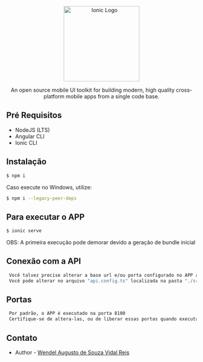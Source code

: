 <p align="center">
  <a href="https://ionicframework.com/" target="blank"><img src="https://www.clipartmax.com/png/middle/292-2928098_ionic-logo-ionic-framework.png" width="200" alt="Ionic Logo" /></a>
</p>


  <p align="center">An open source mobile UI toolkit for building modern, high quality cross-platform mobile apps from a single code base.</p>
    
</p>


## Pré Requisitos

- NodeJS (LTS) 
- Angular CLI
- Ionic CLI

## Instalação

```bash
$ npm i
```
Caso execute no Windows, utilize:

```bash
$ npm i --legacy-peer-deps
```

## Para executar o APP

```bash
$ ionic serve
```
OBS: A primeira execução pode demorar devido a geração de bundle inicial



## Conexão com a API
```bash
 Você talvez precise alterar a base url e/ou porta configurado no APP apontando para a API.
 Você pode alterar no arquivo "api.config.ts" localizada na pasta "./src/config"
```

## Portas
```bash
 Por padrão, o APP é executado na porta 8100
 Certifique-se de altera-las, ou de liberar essas portas quando executando esse projeto.
```

## Contato

- Author - [Wendel Augusto de Souza Vidal Reis](https://www.linkedin.com/in/wendel-reis/)

